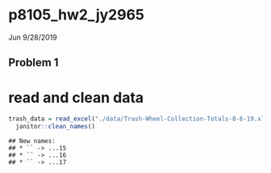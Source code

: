 p8105\_hw2\_jy2965
================
Jun
9/28/2019

## Problem 1

# read and clean data

``` r
trash_data = read_excel("./data/Trash-Wheel-Collection-Totals-8-6-19.xlsx") %>% 
  janitor::clean_names()
```

    ## New names:
    ## * `` -> ...15
    ## * `` -> ...16
    ## * `` -> ...17
